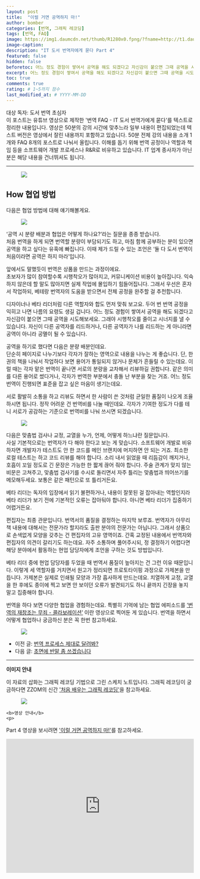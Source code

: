 ```yaml
---
layout: post
title:  "이럴 거면 공역하지 마!"
author: bomber
categories: [번역, 그래픽 레코딩]
tags: [번역, FAQ]
image: https://img1.daumcdn.net/thumb/R1280x0.fpng/?fname=http://t1.daumcdn.net/brunch/service/user/96Gy/image/UCoZA8HuS95ID7WAAqWItP4zXGk.png
image-caption: 
description: "IT 도서 번역자에게 묻다 Part 4"
featured: false
hidden: false
beforetoc: 어느 정도 경험이 쌓여서 공역을 해도 되겠다고 자신감이 붙으면 그때 공역을 시도해보세요. 그래야 시행착오를 줄이고 시너지를 낼 수 있습니다.
excerpt: 어느 정도 경험이 쌓여서 공역을 해도 되겠다고 자신감이 붙으면 그때 공역을 시도해보세요. 그래야 시행착오를 줄이고 시너지를 낼 수 있습니다.
toc: true
comments: true
rating: # 1~5까지 점수
last_modified_at: # YYYY-MM-DD
---
```



<div class="note">
<p>
대상 독자: 도서 번역 초심자<br/>
이 포스트는 유튜브 영상으로 제작한 '번역 FAQ - IT 도서 번역가에게 묻다'를 텍스트로 정리한 내용입니다. 영상은 50분의 강의 시간에 맞추느라 일부 내용이 편집되었는데 텍스트 버전은 영상에서 잘린 내용까지 포함하고 있습니다. 50분 전체 강의 내용을 소개 1개와 FAQ 8개의 포스트로 나눠서 올립니다. 
이해를 돕기 위해 번역 공정이나 역할과 책임 등을 소프트웨어 개발 프로세스나 R&R로 비유하고 있습니다. IT 업계 종사자가 아닌 분은 해당 내용을 건너뛰셔도 됩니다.
</p>
</div>

<hr/>



<figure>
<img class="large" src="https://img1.daumcdn.net/thumb/R1280x0.fjpg/?fname=http://t1.daumcdn.net/brunch/service/user/96Gy/image/88NtlfbZ1DECR2gEjrydG6S5ZmM.PNG" alter="">
<figcaption class="center"></figcaption>
</figure>

## How 협업 방법

다음은 협업 방법에 대해 얘기해볼게요.

<figure>
<img class="large" src="https://img1.daumcdn.net/thumb/R1280x0.fjpg/?fname=http://t1.daumcdn.net/brunch/service/user/96Gy/image/fiLT_ALRDW2VfxnuV79IPZv61mA.PNG" alter="">
<figcaption class="center"></figcaption>
</figure>
‘공역 시 분량 배분과 협업은 어떻게 하나요?’라는 질문을 종종 받습니다.<br/>
처음 번역을 하게 되면 번역할 분량이 부담되기도 하고, 마침 함께 공부하는 분이 있으면 공역을 하고 싶다는 유혹에 빠집니다. 이때 제가 드릴 수 있는 조언은 ‘둘 다 도서 번역이 처음이라면 공역은 하지 마라’입니다.<br/>

앞에서도 말했듯이 번역은 상품을 만드는 과정이에요.<br/>
초보자가 많이 참여할수록 시행착오가 많아지고, 커뮤니케이션 비용이 높아집니다. 익숙하지 않은데 할 말도 많아지면 실제 작업에 몰입하기 힘들어집니다. 그래서 우선은 혼자서 작업하되, 베테랑 번역자의 도움을 받으면서 전체 공정을 완주할 걸 추천합니다.<br/>

디자이너나 베타 리더처럼 다른 역할자와 합도 먼저 맞춰 보고요. 두어 번 번역 공정을 익히고 나면 나름의 요령도 생길 겁니다. 어느 정도 경험이 쌓여서 공역을 해도 되겠다고 자신감이 붙으면 그때 공역을 시도해보세요. 그래야 시행착오를 줄이고 시너지를 낼 수 있습니다. 자신이 다른 공역자를 리드하거나, 다른 공역자가 나를 리드하는 게 아니라면 공역이 아니라 공멸이 될 수 있습니다.<br/>

공역을 하기로 했다면 다음은 분량 배분인데요.<br/>
단순히 페이지로 나누기보다 각자가 잘하는 영역으로 내용을 나누는 게 좋습니다. 단, 한 권의 책을 나눠서 작업하다 보면 용어가 통일되지 않거나 문체가 흔들릴 수 있는데요. 이럴 때는 각자 맡은 번역이 끝나면 서로의 분량을 교차해서 리뷰하길 권합니다. 같은 의미를 다른 용어로 썼다거나, 각자가 번역한 부분에서 충돌 난 부분을 찾는 거죠. 어느 정도 번역이 진행되면 표준을 잡고 싶은 마음이 생기는데요.<br/>

서로 활발히 소통을 하고 리뷰도 하면서 한 사람이 쓴 것처럼 균일한 품질이 나오게 조율하시면 됩니다. 정작 어려운 건 번역비를 나눌 때인데요. 각자가 기여한 정도가 다를 테니 서로가 공감하는 기준으로 번역비를 나눠 쓰시면 되겠습니다.<br/>

<figure>
<img class="large" src="https://img1.daumcdn.net/thumb/R1280x0.fjpg/?fname=http://t1.daumcdn.net/brunch/service/user/96Gy/image/RPD3LxN-qHqVVVeThjdug7Qkzhk.PNG" alter="">
<figcaption class="center"></figcaption>
</figure>

다음은 맞춤법 검사나 교정, 교열을 누가, 언제, 어떻게 하느냐란 질문입니다.<br/>
사실 기본적으로는 번역자가 다 해야 한다고 보는 게 맞습니다. 소프트웨어 개발로 비유하자면 개발자가 테스트도 안 한 코드를 메인 브랜치에 머지하면 안 되는 거죠. 최소한 로컬 테스트는 하고 코드 리뷰를 해야 합니다. 소리 내서 읽었을 때 리듬감이 깨지거나, 호흡이 꼬일 정도로 긴 문장은 가능한 한 짧게 끊어 줘야 합니다. 주술 관계가 맞지 않는 비문은 고쳐주고, 맞춤법 검사기를 수시로 돌리면서 자주 틀리는 맞춤법과 띄어쓰기를 메모해두세요. 보통은 같은 패턴으로 또 틀리거든요.<br/>

베타 리더는 독자의 입장에서 읽기 불편하거나, 내용이 잘못된 걸 잡아내는 역할인지라 베타 리더가 보기 전에 기본적인 오류는 잡아둬야 합니다. 아니면 베타 리더가 집중하기 어렵거든요.<br/>

편집자는 최종 관문입니다. 번역서의 품질을 결정하는 마지막 보루죠. 번역자가 아무리 책 내용에 대해서는 전문가라 할지라도 출판 분야의 전문가는 아닙니다. 그래서 상품으로 손색없게 모양을 갖추는 건 편집자의 고유 영역이죠. 간혹 교정된 내용에서 번역자와 편집자의 의견이 갈리기도 하는데요. 자주 소통하며 풀어주시되, 정 결정하기 어렵다면 해당 분야에서 활동하는 현업 담당자에게 조언을 구하는 것도 방법입니다.<br/>

베타 리더 중에 현업 담당자를 두었을 때 번역서 품질이 높아지는 건 그런 이유 때문입니다. 이렇게 세 역할자를 거치면서 원고가 정리되면 프로토타이핑 과정으로 가제본을 만듭니다. 가제본은 실제로 인쇄될 모양과 가장 흡사하게 만드는데요. 치열하게 교정, 교열을 한 후에도 종이에 찍고 보면 안 보이던 오류가 발견되기도 하니 끝까지 긴장을 놓지 말고 집중해야 합니다.<br/>

번역을 하다 보면 다양한 협업을 경험하는데요. 특별히 기억에 남는 협업 에피소드를 <a href="https://youtu.be/LGB5mPyLCoc" target="_blank">‘번역의 재창조는 무죄 - 콜라보레이션’</a> 이란 영상으로 찍어둔 게 있습니다. 번역을 하면서 어떻게 협업하나 궁금하신 분은 꼭 한번 참고하세요.

<figure>
<img class="large" src="https://img1.daumcdn.net/thumb/R1280x0/?fname=http://t1.daumcdn.net/brunch/service/user/96Gy/image/mgnTxj7VF-1K7-rVpfN4kMzQTeM.png" alter="">
<figcaption class="center"></figcaption>
</figure>

<ul>
<li>
이전 글: <a href="{{ site.baseurl }}/faq-04-how" target="_blank">번역 프로세스 제대로 달려봐?</a>
</li>
<li>
다음 글: <a href="{{ site.baseurl }}/faq-06-how" target="_blank">초면에 반말 좀 쓰겠습니다</a>
</li>
</ul>

<hr/>

<div class="note">
    <b>이미지 안내</b>
    <p>
    이 자료의 삽화는 그래픽 레코딩 기법으로 그린 스케치 노트입니다. 그래픽 레코딩이 궁금하다면 ZZOM의 신간 <a href="http://aladin.kr/p/G4zvf" target="_blank">'처음 배우는 그래픽 레코딩'</a>을 참고하세요.
    </p>
    <figure>
    <img class="large" src="https://img1.daumcdn.net/thumb/R1280x0.fpng/?fname=http://t1.daumcdn.net/brunch/service/user/96Gy/image/qqqnmhAWZxfuZ8twG-cVZh5PVkE.png" alter="">
    </figure>

    <b>영상 안내</b>
    <p>
 Part 4 영상을 보시려면 <a href="https://youtu.be/4dCjf9ZiNQU" target="_blank">'이럴 거면 공역하지 마!'</a>를 참고하세요.
    </p>
    <iframe style="width:100%;" height="360" src="https://www.youtube.com/embed/4dCjf9ZiNQU?si=3dHb8eMdq1E7hrD8" frameborder="0" allow="accelerometer; autoplay; clipboard-write; encrypted-media; gyroscope; picture-in-picture; web-share" allowfullscreen></iframe>
</div>
